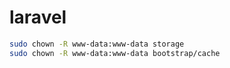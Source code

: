 # laravel

```bash
sudo chown -R www-data:www-data storage
sudo chown -R www-data:www-data bootstrap/cache
```
